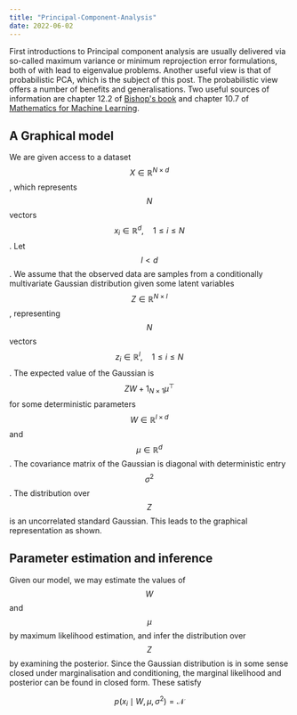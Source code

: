 ```yaml
---
title: "Principal-Component-Analysis"
date: 2022-06-02
---
```


First introductions to Principal component analysis are usually delivered via so-called maximum variance or minimum reprojection error formulations, both of with lead to eigenvalue problems. Another useful view is that of probabilistic PCA, which is the subject of this post. The probabilistic view offers a number of benefits and generalisations. Two useful sources of information are chapter 12.2 of [Bishop's book](https://www.microsoft.com/en-us/research/uploads/prod/2006/01/Bishop-Pattern-Recognition-and-Machine-Learning-2006.pdf) and chapter 10.7 of [Mathematics for Machine Learning](https://mml-book.github.io/book/mml-book.pdf).

## A Graphical model
We are given access to a dataset $$X \in \mathbb{R}^{N \times d}$$, which represents $$N$$ vectors $$x_i \in \mathbb{R}^d, \quad 1 \leq i \leq N$$. Let $$ l < d$$. We assume that the observed data are samples from a conditionally multivariate Gaussian distribution given some latent variables $$Z \in \mathbb{R}^{N \times l}$$, representing $$N$$ vectors $$z_i \in \mathbb{R}^l, \quad 1 \leq i \leq N$$. The expected value of the Gaussian is $$ Z W + 1_{N \times 1} \mu^\top $$ for some deterministic parameters $$W \in \mathbb{R}^{l \times d}$$ and $$\mu \in \mathbb{R}^{d}$$. The covariance matrix of the Gaussian is diagonal with deterministic entry $$\sigma^2$$. The distribution over $$Z$$ is an uncorrelated standard Gaussian. This leads to the graphical representation as shown.

## Parameter estimation and inference
Given our model, we may estimate the values of $$W$$ and $$\mu$$ by maximum likelihood estimation, and infer the distribution over $$Z$$ by examining the posterior. Since the Gaussian distribution is in some sense closed under marginalisation and conditioning, the marginal likelihood and posterior can be found in closed form. These satisfy

$$ p(x_i \mid W, \mu, \sigma^2 ) = \mathcal{N} $$
